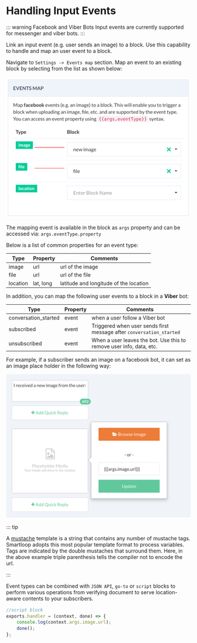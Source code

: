 # Handling Input Events

::: warning Facebook and Viber Bots
Input events are currently supported for messenger and viber bots.
:::

Link an input event (e.g. user sends an image) to a block. Use this capability to handle and map an user event to a block.

Navigate to `Settings -> Events map` section.  Map an event to an existing block by selecting from the list as shown below:

![](./user-input-events.png)


The mapping event is available in the block as `args` property and can be accessed via: `args.eventType.property`

Below is a list of common properties for an event type:

| Type | Property | Comments |
| -- | -- | -- |
| image | url | url of the image |
| file | url | url of the file | 
| location | lat, long | latitude and longitude of the location|

In addition, you can map the following user events to a block in a **Viber** bot:

| Type | Property | Comments |
| -- | -- | -- |
| conversation_started | event | when a user follow a Viber bot |
| subscribed | event | Triggered when user sends first message after `conversation_started` | 
| unsubscribed | event | When a user leaves the bot. Use this to remove user info, data, etc.|


For example, if a subscriber sends an image on a facebook bot, it can set as an image place holder in the following way:

![](./user-input-events-placeholder.png)


::: tip 

A [mustache](http://mustache.github.io/) template is a string that contains any number of mustache tags. Smartloop adopts this most popular template format to process variables. Tags are indicated by the double mustaches that surround them. Here, in the above example triple parenthesis tells the compiler not to encode the url.

:::

Event types can be combined with `JSON API`, `go-to` or `script` blocks to perform various operations from verifying document to serve location-aware contents to your subscribers.


```javascript 
//script block
exports.handler = (context, done) => {
    console.log(context.args.image.url);
    done();
};
```
